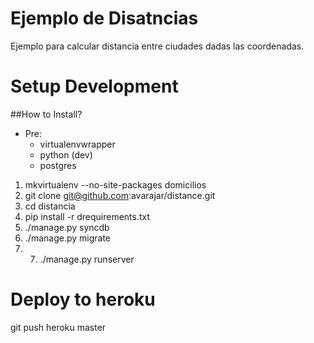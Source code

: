 Ejemplo de Disatncias
========

Ejemplo para calcular distancia entre ciudades dadas las coordenadas.

Setup Development
========

##How to Install?

* Pre:
  - virtualenvwrapper
  - python (dev)
  - postgres

1) mkvirtualenv --no-site-packages domicilios
2) git clone git@github.com:avarajar/distance.git
3) cd distancia
4) pip install -r drequirements.txt
6) ./manage.py syncdb
7) ./manage.py migrate
8) 7) ./manage.py runserver

Deploy to heroku
========

git push heroku master
